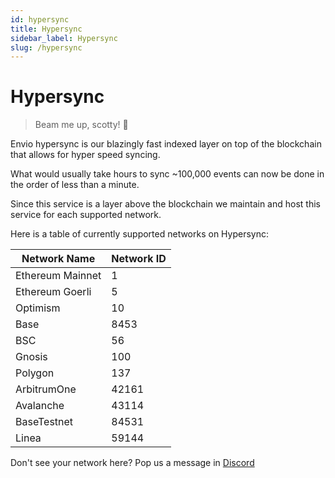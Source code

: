```yaml
---
id: hypersync
title: Hypersync
sidebar_label: Hypersync
slug: /hypersync
---
```


# Hypersync

> Beam me up, scotty! 🖖

Envio hypersync is our blazingly fast indexed layer on top of the blockchain that allows for hyper speed syncing.

What would usually take hours to sync ~100,000 events can now be done in the order of less than a minute.

Since this service is a layer above the blockchain we maintain and host this service for each supported network.

Here is a table of currently supported networks on Hypersync:

| Network Name     | Network ID |
| ---------------- | ---------- |
| Ethereum Mainnet | 1          |
| Ethereum Goerli  | 5          |
| Optimism         | 10         |
| Base             | 8453       |
| BSC              | 56         |
| Gnosis           | 100        |
| Polygon          | 137        |
| ArbitrumOne      | 42161      |
| Avalanche        | 43114      |
| BaseTestnet      | 84531      |
| Linea            | 59144      |

Don't see your network here? Pop us a message in [Discord](https://discord.gg/Q9qt8gZ2fX)

